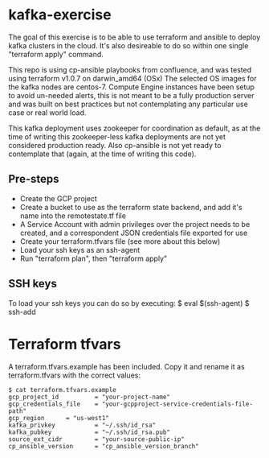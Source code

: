 # kafka-exercise

The goal of this exercise is to be able to use terraform and ansible to deploy kafka clusters in the cloud. It's also desireable to do so within one single "terraform apply" command.

This repo is using cp-ansible playbooks from confluence, and was tested using terraform v1.0.7 on darwin_amd64 (OSx)
The selected OS images for the kafka nodes are centos-7.
Compute Engine instances have been setup to avoid un-needed alerts, this is not meant to be a fully production server and was built on best practices but not contemplating any particular use case or real world load.

This kafka deployment uses zookeeper for coordination as default, as at the time of writing this zookeeper-less kafka deployments are not yet considered production ready. Also cp-ansible is not yet ready to contemplate that (again, at the time of writing this code).

## Pre-steps

* Create the GCP project
* Create a bucket to use as the terraform state backend, and add it's name into the remotestate.tf file
* A Service Account with admin privileges over the project needs to be created, and a correspondent JSON credentials file exported for use
* Create your terraform.tfvars file (see more about this below)
* Load your ssh keys as an ssh-agent
* Run "terraform plan", then "terraform apply"

## SSH keys

To load your ssh keys you can do so by executing:
$ eval $(ssh-agent)
$ ssh-add <priv-cert-filename>

# Terraform tfvars

A terraform.tfvars.example has been included. Copy it and rename it as terraform.tfvars with the correct values:

```
$ cat terraform.tfvars.example
gcp_project_id          = "your-project-name"
gcp_credentials_file    = "your-gcpproject-service-credentials-file-path"
gcp_region		= "us-west1"
kafka_privkey           = "~/.ssh/id_rsa"
kafka_pubkey            = "~/.ssh/id_rsa.pub"
source_ext_cidr         = "your-source-public-ip"
cp_ansible_version      = "cp_ansible_version_branch"
```

